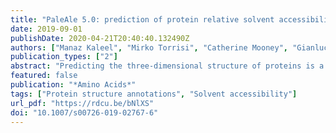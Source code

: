 ```yaml
---
title: "PaleAle 5.0: prediction of protein relative solvent accessibility by deep learning"
date: 2019-09-01
publishDate: 2020-04-21T20:40:40.132490Z
authors: ["Manaz Kaleel", "Mirko Torrisi", "Catherine Mooney", "Gianluca Pollastri"]
publication_types: ["2"]
abstract: "Predicting the three-dimensional structure of proteins is a long-standing challenge of computational biology, as the structure (or lack of a rigid structure) is well known to determine a protein’s function. Predicting relative solvent accessibility (RSA) of amino acids within a protein is a significant step towards resolving the protein structure prediction challenge especially in cases in which structural information about a protein is not available by homology transfer. Today, arguably the core of the most powerful prediction methods for predicting RSA and other structural features of proteins is some form of deep learning, and all the state-of-the-art protein structure prediction tools rely on some machine learning algorithm. In this article we present a deep neural network architecture composed of stacks of bidirectional recurrent neural networks and convolutional layers which is capable of mining information from long-range interactions within a protein sequence and apply it to the prediction of protein RSA using a novel encoding method that we shall call “clipped”. The final system we present, PaleAle 5.0, which is available as a public server, predicts RSA into two, three and four classes at an accuracy exceeding 80% in two classes, surpassing the performances of all the other predictors we have benchmarked."
featured: false
publication: "*Amino Acids*"
tags: ["Protein structure annotations", "Solvent accessibility"]
url_pdf: "https://rdcu.be/bNlXS"
doi: "10.1007/s00726-019-02767-6"
---
```


